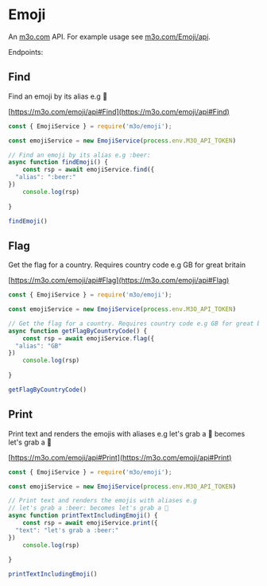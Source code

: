 # Emoji

An [m3o.com](https://m3o.com) API. For example usage see [m3o.com/Emoji/api](https://m3o.com/Emoji/api).

Endpoints:

## Find

Find an emoji by its alias e.g :beer:


[https://m3o.com/emoji/api#Find](https://m3o.com/emoji/api#Find)

```js
const { EmojiService } = require('m3o/emoji');

const emojiService = new EmojiService(process.env.M3O_API_TOKEN)

// Find an emoji by its alias e.g :beer:
async function findEmoji() {
	const rsp = await emojiService.find({
  "alias": ":beer:"
})
	console.log(rsp)
	
}

findEmoji()
```
## Flag

Get the flag for a country. Requires country code e.g GB for great britain


[https://m3o.com/emoji/api#Flag](https://m3o.com/emoji/api#Flag)

```js
const { EmojiService } = require('m3o/emoji');

const emojiService = new EmojiService(process.env.M3O_API_TOKEN)

// Get the flag for a country. Requires country code e.g GB for great britain
async function getFlagByCountryCode() {
	const rsp = await emojiService.flag({
  "alias": "GB"
})
	console.log(rsp)
	
}

getFlagByCountryCode()
```
## Print

Print text and renders the emojis with aliases e.g
let's grab a :beer: becomes let's grab a 🍺


[https://m3o.com/emoji/api#Print](https://m3o.com/emoji/api#Print)

```js
const { EmojiService } = require('m3o/emoji');

const emojiService = new EmojiService(process.env.M3O_API_TOKEN)

// Print text and renders the emojis with aliases e.g
// let's grab a :beer: becomes let's grab a 🍺
async function printTextIncludingEmoji() {
	const rsp = await emojiService.print({
  "text": "let's grab a :beer:"
})
	console.log(rsp)
	
}

printTextIncludingEmoji()
```
